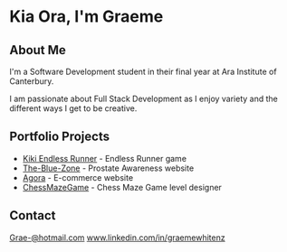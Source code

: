 # Kia Ora, I'm Graeme

## About Me
I'm a Software Development student in their final year at Ara Institute of Canterbury.

I am passionate about Full Stack Development as I enjoy variety and the different ways I get to be creative.

## Portfolio Projects
- [Kiki Endless Runner](https://github.com/Grae-nz/Portfolio/tree/main/Kiki%20Endless%20Runner) - Endless Runner game
- [The-Blue-Zone](https://github.com/Grae-nz/Portfolio/tree/main/The-Blue-Zone) - Prostate Awareness website 
- [Agora](https://github.com/Grae-nz/Portfolio/tree/main/Agora) - E-commerce website
- [ChessMazeGame](https://github.com/Grae-nz/Portfolio/tree/main/ChessMazeGame) - Chess Maze Game level designer 

## Contact
Grae-@hotmail.com
www.linkedin.com/in/graemewhitenz

